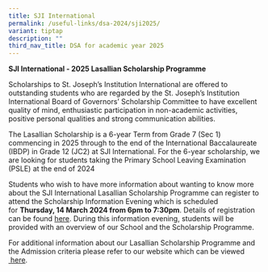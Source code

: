 ```yaml
---
title: SJI International
permalink: /useful-links/dsa-2024/sji2025/
variant: tiptap
description: ""
third_nav_title: DSA for academic year 2025
---
```

<p><strong>SJI International - 2025 Lasallian Scholarship Programme</strong>
</p>
<p>Scholarships to St. Joseph’s Institution International are offered to
outstanding students who are regarded by the St. Joseph’s Institution International
Board of Governors’ Scholarship Committee to have excellent quality of
mind, enthusiastic participation in non-academic activities, positive personal
qualities and strong communication abilities.</p>
<p></p>
<p>The Lasallian Scholarship is a 6-year Term from Grade 7 (Sec 1) commencing
in 2025 through to the end of the International Baccalaureate (IBDP) in
Grade 12 (JC2) at SJI International. For the 6-year scholarship, we are
looking for students taking the Primary School Leaving Examination (PSLE)
at the end of 2024</p>
<p></p>
<p>Students who wish to have more information about wanting to know more
about the SJI International Lasallian Scholarship Programme can register
to attend the Scholarship Information Evening which is scheduled for&nbsp;<strong>Thursday, 14 March 2024 from 6pm to 7:30pm</strong>.
Details of registration can be found&nbsp;<a href="https://sji-international-com-dot-yamm-track.appspot.com/20P46djd78jE7x0ARlX0vp1ofbwsee_GJA34DtuIqOPm9hmnzjQH1icnjYRM5F1T9l9GfVeKXteSHKAZm0zL-dyzmWgaDq-3nvjMbvW6TRNvqs9wFQNnyAzImtu-9GpGWGyvioclKFNHGpH7EaFNtBFD7aB-Pq49Ankf3JuWet-RC7J60Sy6ReuB6fjxzpMwnthI3qVw3iZpFr-9F4Av8BIqWT9rlU9c2CoSolkQknYKFAxGCeLGpQtE" rel="noopener noreferrer nofollow" target="_blank">here</a>.
During this information evening, students will be provided with an overview
of our School and the Scholarship Programme.&nbsp;</p>
<p></p>
<p>For additional information about our Lasallian Scholarship Programme and
the Admission criteria please refer to our website which can be viewed
<a href="https://sji-international-com-dot-yamm-track.appspot.com/2wPEP_zu4APudwcwf5bwpO6eYfNjFod4mRfkQoBf1s-HBhmnzjQHQGrTH29OwCh-iFVgU4KMRjfj-orz2-vH4mPzzKBXlQuBKuHc3a_BQ-w2hxcCwF8oshgwO6wVjjkzfdW9Jpsk8C-blv-uEVuwvxJPMhi-Dm1Vt9wtTTkevOmFWFWf6_iYs_lX_4Bl3kDCTK6HxZMFV6hgQEWWE0G5o2si_tesJcgexyu_DNKV2FG_Dg31df2mg51kC9Hhnc03SslxYP_7kaWOm5SI1AJDOFe04ai4Flwlt44slWgnqFcYuokBTHj7IqDNpnlTXQgpSwMjeavrXHfO0ZMAhD9_GRlbukiFkU13K8cd7X3-kzCj40Jd49Vgen13Yftwu55seQ35syt1M2QuV-ckycRCkNSTCmr-QFVdEGZ5Acg" rel="noopener noreferrer nofollow" target="_blank">&nbsp;here</a>.</p>